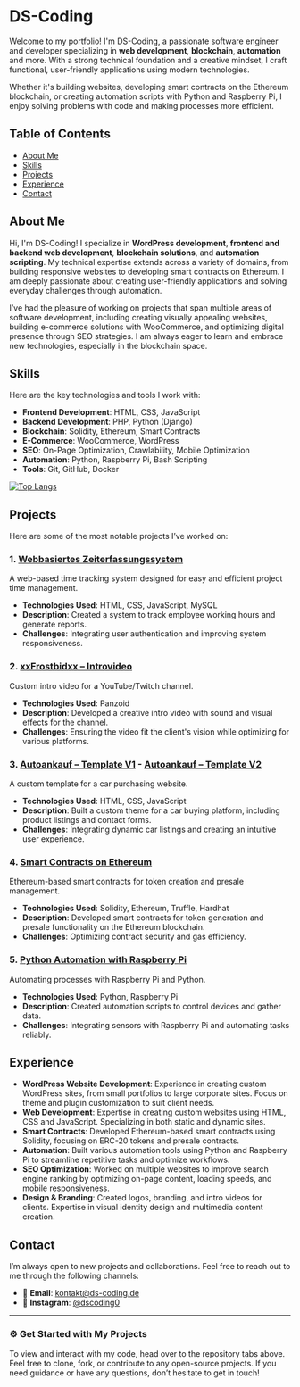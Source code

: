 # DS-Coding

Welcome to my portfolio! I'm DS-Coding, a passionate software engineer and developer specializing in **web development**, **blockchain**, **automation** and more. With a strong technical foundation and a creative mindset, I craft functional, user-friendly applications using modern technologies.

Whether it's building websites, developing smart contracts on the Ethereum blockchain, or creating automation scripts with Python and Raspberry Pi, I enjoy solving problems with code and making processes more efficient.

## Table of Contents
- [About Me](#about-me)
- [Skills](#skills)
- [Projects](#projects)
- [Experience](#experience)
- [Contact](#contact)

## About Me

Hi, I'm DS-Coding! I specialize in **WordPress development**, **frontend and backend web development**, **blockchain solutions**, and **automation scripting**. My technical expertise extends across a variety of domains, from building responsive websites to developing smart contracts on Ethereum. I am deeply passionate about creating user-friendly applications and solving everyday challenges through automation.

I’ve had the pleasure of working on projects that span multiple areas of software development, including creating visually appealing websites, building e-commerce solutions with WooCommerce, and optimizing digital presence through SEO strategies. I am always eager to learn and embrace new technologies, especially in the blockchain space.

## Skills

Here are the key technologies and tools I work with:

- **Frontend Development**: HTML, CSS, JavaScript
- **Backend Development**: PHP, Python (Django)
- **Blockchain**: Solidity, Ethereum, Smart Contracts
- **E-Commerce**: WooCommerce, WordPress
- **SEO**: On-Page Optimization, Crawlability, Mobile Optimization
- **Automation**: Python, Raspberry Pi, Bash Scripting
- **Tools**: Git, GitHub, Docker

[![Top Langs](https://github-readme-stats.vercel.app/api/top-langs/?username=DS-Coding0&layout=compact&theme=dracula)](https://github.com/DS-Coding0)

## Projects

Here are some of the most notable projects I’ve worked on:

### 1. **[Webbasiertes Zeiterfassungssystem](https://ds-coding.de/portfolio/webbasiertes-zeiterfassungssystem/)**  
   A web-based time tracking system designed for easy and efficient project time management.
   - **Technologies Used**: HTML, CSS, JavaScript, MySQL
   - **Description**: Created a system to track employee working hours and generate reports.
   - **Challenges**: Integrating user authentication and improving system responsiveness.

### 2. **[xxFrostbidxx – Introvideo](https://ds-coding.de/portfolio/xxfrostbidxx-introvideo/)**  
   Custom intro video for a YouTube/Twitch channel.
   - **Technologies Used**: Panzoid
   - **Description**: Developed a creative intro video with sound and visual effects for the channel.
   - **Challenges**: Ensuring the video fit the client's vision while optimizing for various platforms.

### 3. **[Autoankauf – Template V1](https://projekte.ds-coding.de/autoankauf) - [Autoankauf – Template V2](https://projekte.ds-coding.de/autoankaufv2)**  
   A custom template for a car purchasing website.
   - **Technologies Used**: HTML, CSS, JavaScript
   - **Description**: Built a custom theme for a car buying platform, including product listings and contact forms.
   - **Challenges**: Integrating dynamic car listings and creating an intuitive user experience.

### 4. **[Smart Contracts on Ethereum]()**  
   Ethereum-based smart contracts for token creation and presale management.
   - **Technologies Used**: Solidity, Ethereum, Truffle, Hardhat
   - **Description**: Developed smart contracts for token generation and presale functionality on the Ethereum blockchain.
   - **Challenges**: Optimizing contract security and gas efficiency.

### 5. **[Python Automation with Raspberry Pi]()**  
   Automating processes with Raspberry Pi and Python.
   - **Technologies Used**: Python, Raspberry Pi
   - **Description**: Created automation scripts to control devices and gather data.
   - **Challenges**: Integrating sensors with Raspberry Pi and automating tasks reliably.

## Experience

- **WordPress Website Development**: Experience in creating custom WordPress sites, from small portfolios to large corporate sites. Focus on theme and plugin customization to suit client needs.
- **Web Development**: Expertise in creating custom websites using HTML, CSS and JavaScript. Specializing in both static and dynamic sites.
- **Smart Contracts**: Developed Ethereum-based smart contracts using Solidity, focusing on ERC-20 tokens and presale contracts.
- **Automation**: Built various automation tools using Python and Raspberry Pi to streamline repetitive tasks and optimize workflows.
- **SEO Optimization**: Worked on multiple websites to improve search engine ranking by optimizing on-page content, loading speeds, and mobile responsiveness.
- **Design & Branding**: Created logos, branding, and intro videos for clients. Expertise in visual identity design and multimedia content creation.

## Contact

I’m always open to new projects and collaborations. Feel free to reach out to me through the following channels:

- 📧 **Email**: [kontakt@ds-coding.de](mailto:kontakt@ds-coding.de)
- 📸 **Instagram**: [@dscoding0](https://www.instagram.com/dscoding0/)

---

### ⚙️ **Get Started with My Projects**

To view and interact with my code, head over to the repository tabs above. Feel free to clone, fork, or contribute to any open-source projects. If you need guidance or have any questions, don’t hesitate to get in touch!

